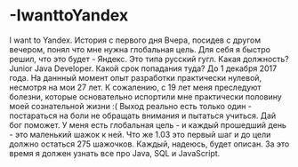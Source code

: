 # -IwanttoYandex
 I want to Yandex. История с первого дня
Вчера, посидев с другом вечером, понял что мне нужна глобальная цель. Для себя я быстро решил, что это будет - Яндекс. 
Это типа русский гугл. Какая должность? Junior Java Developer. Какой срок попадания туда? До 1 декабря 2017 года.
На даннный момент опыт разработки практически нулевой, несмотря на мои 27 лет. К сожалению, с 19 лет меня преследуют болезни, 
которые основательно испортили мне практически половину моей сознательной жизни :( 
Выход реально есть только один - постараться на боли не обращать внимания и пытаться учиться. Дай бог поможет.
У меня есть глобальная цель - и каждый прошедший день - это маленький шажок к ней. Что же 1.03 это первый шаг и до цели должно
остаться 275 шажочков. Каждый, надеюсь, будет описан.
За это время я должен узнать все про Java, SQL и JavaScript.
